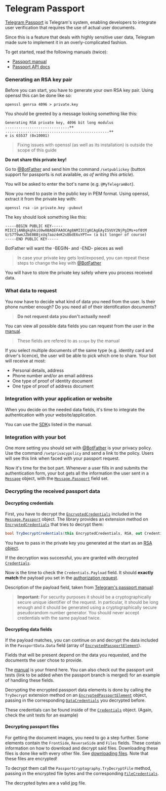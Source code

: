 # Telegram Passport

[Telegram Passport] is Telegram's system, enabling developers to integrate user verification that requires the use of actual user documents.

Since this is a feature that deals with highly sensitive user data, Telegram made sure to implement it in an overly-complicated fashion.

To get started, read the following manuals (twice):
- [Passport manual]
- [Passport API docs]

### Generating an RSA key pair

Before you can start, you have to generate your own RSA key pair.
Using openssl this can be done like so:

`openssl genrsa 4096 > private.key`

You should be greeted by a message looking something like this:
```text
Generating RSA private key, 4096 bit long modulus
.............................++
...............................................++
e is 65537 (0x10001)
```
> Fixing issues with openssl (as well as its installation) is outside the scope of this guide

**Do not share this private key!**

Go to [@BotFather] and send him the command `/setpublickey`
(button support for passports is not available, *as of writing this article*).

You will be asked to enter the bot's name (e.g. `@MyTelegramBot`).

Now you need to paste in the public key in PEM format.
Using openssl, extract it from the private key with:

`openssl rsa -in private.key -pubout`

The key should look something like this:
```text
-----BEGIN PUBLIC KEY-----
MIICIjANBgkqhkiG9w0BAQEFAAOCAg8AMIICCgKCAgEAyISVUY2NjPgIMs+of0tM
U/S7T9wmJZbE0BBjxUq7aaz4eK2sBbdE6uYPT== (a bit longer of course)
-----END PUBLIC KEY-----
```
BotFather will want the -BEGIN- and -END- pieces as well

> In case your private key gets lost/exposed, you can repeat these steps to change the key with [@BotFather]

You will have to store the private key safely where you process received data.

### What data to request

You now have to decide what kind of data you need from the user.
Is their phone number enough? Do you need all of their identification documents?
> **Do not request data you don't actually need!**

You can view all possible data fields you can request from the user in the [manual][data fields].
> These fields are refered to as `scope` by the manual

If you select multiple documents of the same type (e.g. identity card and driver's licence), the user will be able to pick which one to share.
Your bot will receive at most:
* Personal details, address
* Phone number and/or an email address
* One type of proof of identity document
* One type of proof of address document

### Integration with your application or website

When you decide on the needed data fields, it's time to integrate the authentication with your website/application.

You can use the [SDK]s listed in the manual.

### Integration with your bot

One more setting you should set with [@BotFather] is your privacy policy.
Use the command `/setprivacypolicy` and send a link to the policy.
Users will see this link when faced with your passport request.

Now it's time for the bot part. Whenever a user fills in and submits the authentication form,
your bot gets all the information the user sent in a [`Message`] object,
with the [`Message.Passport`] field set.


### Decrypting the received passport data

#### Decrypting credentials

First, you have to decrypt the [`EncryptedCredentials`] included in the [`Message.Passport`] object.
The library provides an extension method on [`EncryptedCredentials`] that tries to decrypt them:
```csharp
bool TryDecryptCredentials(this EncryptedCredentials, RSA, out Credentials)
```
You have to pass in the private key you generated at the start as an [RSA object][PEM to RSA].

If the decryption was successful, you are granted with decrypted [`Credentials`].

Now is the time to check the `Credentials.Payload` field.
It should **exactly match** the payload you set in the [authorization request](##integration-with-your-application-or-website).

Description of the payload field, taken from [Telegram's passport manual][Request parameters]:
> **Important:** For security purposes it should be a cryptographically secure unique identifier of the request. In particular, it should be long enough and it should be generated using a cryptographically secure pseudorandom number generator. You should never accept credentials with the same payload twice.

#### Decrypting data fields

If the payload matches, you can continue on and decrypt the data included in the `PassportData.Data` field
(array of [`EncryptedPassportElement`]).

Fields that will be present depend on the data you requested, and the documents the user chose to provide.

The [manual][data fields] is your friend here. You can also check out the passport unit tests
(link to be added when the passport branch is merged) for an example of handling these fields.

Decrypting the encrypted passport data elements is done by calling the `TryDecrypt` extension method
on an [`EncryptedPassportElement`] object, passing in the corresponding [`DataCredentials`] you decrypted before.

These credentials can be found inside of the [`Credentials`] object. (Again, check the unit tests for an example)

#### Decrypting passport files

For getting the document images, you need to go a step further.
Some elements contain the `FrontSide`, `ReverseSide` and `Files` fields.
These contain information on how to download and decrypt said files.
Downloading these files is done like with every other file. See [downloading files](../files/download.md).
Note that these files are encrypted!

To decrypt them call the `PassportCryptography.TryDecryptFile` method,
passing in the encrypted file bytes and the corresponding [`FileCredentials`].

The decrypted bytes are a valid jpg file.

[Telegram Passport]: https://telegram.org/blog/passport
[Passport manual]: https://core.telegram.org/passport
[Passport API docs]: https://core.telegram.org/bots/api#telegram-passport
[Data fields]: https://core.telegram.org/passport#fields
[SDK]: https://core.telegram.org/passport#sdk
[`Message`]: https://core.telegram.org/bots/api#message
[`Message.Passport`]: https://core.telegram.org/bots/api#passportdata
[`EncryptedCredentials`]: https://core.telegram.org/bots/api#encryptedcredentials
[`Credentials`]: https://core.telegram.org/passport#credentials
[`DataCredentials`]: https://core.telegram.org/passport#datacredentials
[`FileCredentials`]: https://core.telegram.org/passport#filecredentials
[PEM to RSA]: https://stackoverflow.com/q/243646/6845657
[Request parameters]: https://core.telegram.org/passport#request-parameters
[`EncryptedPassportElement`]: https://core.telegram.org/bots/api#encryptedpassportelement
[@BotFather]: https://t.me/botfather